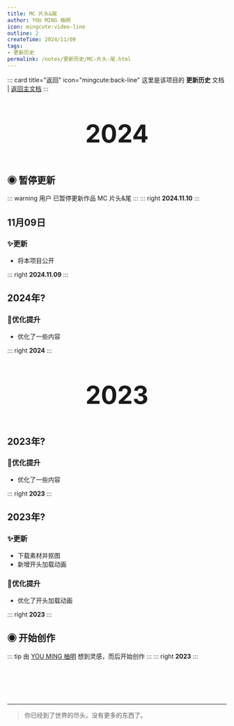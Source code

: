 ```yaml
---
title: MC 片头&尾
author: YOU MING 柚明
icon: mingcute:video-line
outline: 2
createTime: 2024/11/09
tags:
- 更新历史
permalink: /notes/更新历史/MC-片头-尾.html
---
```


::: card title="返回" icon="mingcute:back-line"
这里是该项目的 **更新历史** 文档 | [返回主文档](/notes/MC-片头-尾.html)
:::

<div style="text-align: center; ">
    <p style="font-size: 56px; font-weight: 650; margin-top: 60px">2024</p>
</div>


## ◉ 暂停更新
::: warning 用户 <Badge text="柚明" type="tip" /> 已暂停更新作品  MC 片头&尾 
:::
::: right
**2024.11.10**
:::


## 11月09日 <Badge text="正式版" type="tip" />
### ✨更新

- 将本项目公开

::: right
**2024.11.09**
:::

## 2024年? <Badge text="内测版" color="#8e5cd9" bg-color="rgba(159, 122, 234, 0.16)" />
### 🚀优化提升

- 优化了一些内容

::: right
**2024**
:::


<div style="text-align: center; ">
    <p style="font-size: 56px; font-weight: 650; margin-top: 60px">2023</p>
</div>


## 2023年? <Badge text="内测版" color="#8e5cd9" bg-color="rgba(159, 122, 234, 0.16)" />
### 🚀优化提升

- 优化了一些内容

::: right
**2023**
:::


## 2023年? <Badge text="内测版" color="#8e5cd9" bg-color="rgba(159, 122, 234, 0.16)" />
### ✨更新

- 下载素材并抠图
- 新增开头加载动画

### 🚀优化提升

- 优化了开头加载动画

::: right
**2023**
:::


## ◉ 开始创作
::: tip 由 [YOU MING 柚明](/notes/更多/工作室.html#you-ming-柚明) 想到灵感，而后开始创作
:::
::: right
**2023**
:::

<p style="margin-top: 100px"></p>

---

> 你已经到了世界的尽头，没有更多的东西了。